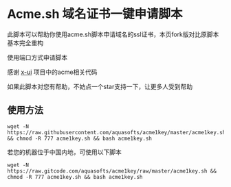 # Acme.sh 域名证书一键申请脚本

此脚本可以帮助你使用acme.sh脚本申请域名的ssl证书，本页fork版对比原脚本基本完全重构

使用端口方式申请脚本

感谢 [x-ui](https://github.com/FranzKafkaYu/x-ui/) 项目中的acme相关代码

如果此脚本对您有帮助，不妨点一个star支持一下，让更多人受到帮助

## 使用方法

```shell
wget -N https://raw.githubusercontent.com/aquasofts/acme1key/master/acme1key.sh && chmod -R 777 acme1key.sh && bash acme1key.sh
```

若您的机器位于中国内地，可使用以下脚本

```shell
wget -N https://raw.gitcode.com/aquasofts/acme1key/raw/master/acme1key.sh && chmod -R 777 acme1key.sh && bash acme1key.sh
```
